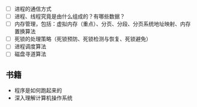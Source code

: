 - [ ] 进程的通信方式
- [ ] 进程、线程究竟是由什么组成的？有哪些数据？
- [ ] 内存管理，包括：虚拟内存（重点）、分页、分段、分页系统地址映射、内存置换算法
- [ ] 死锁的处理策略（死锁预防、死锁检测与恢复、死锁避免）
- [ ] 进程调度算法
- [ ] 磁盘寻道算法

## 书籍

- 程序是如何跑起来的
- 深入理解计算机操作系统